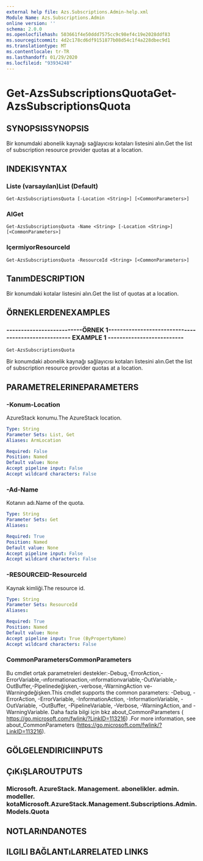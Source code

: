 ```yaml
---
external help file: Azs.Subscriptions.Admin-help.xml
Module Name: Azs.Subscriptions.Admin
online version: ''
schema: 2.0.0
ms.openlocfilehash: 503661f4e50ddd7575cc9c98ef4c19e2028ddf83
ms.sourcegitcommit: 4d2c178cd6df9151877b08d54c1f4a228dbec9d1
ms.translationtype: MT
ms.contentlocale: tr-TR
ms.lasthandoff: 01/29/2020
ms.locfileid: "93934248"
---
```

# <span data-ttu-id="011fe-101">Get-AzsSubscriptionsQuota</span><span class="sxs-lookup"><span data-stu-id="011fe-101">Get-AzsSubscriptionsQuota</span></span>

## <span data-ttu-id="011fe-102">SYNOPSIS</span><span class="sxs-lookup"><span data-stu-id="011fe-102">SYNOPSIS</span></span>
<span data-ttu-id="011fe-103">Bir konumdaki abonelik kaynağı sağlayıcısı kotaları listesini alın.</span><span class="sxs-lookup"><span data-stu-id="011fe-103">Get the list of subscription resource provider quotas at a location.</span></span>

## <span data-ttu-id="011fe-104">INDEKI</span><span class="sxs-lookup"><span data-stu-id="011fe-104">SYNTAX</span></span>

### <span data-ttu-id="011fe-105">Liste (varsayılan)</span><span class="sxs-lookup"><span data-stu-id="011fe-105">List (Default)</span></span>
```
Get-AzsSubscriptionsQuota [-Location <String>] [<CommonParameters>]
```

### <span data-ttu-id="011fe-106">Al</span><span class="sxs-lookup"><span data-stu-id="011fe-106">Get</span></span>
```
Get-AzsSubscriptionsQuota -Name <String> [-Location <String>] [<CommonParameters>]
```

### <span data-ttu-id="011fe-107">Içermiyor</span><span class="sxs-lookup"><span data-stu-id="011fe-107">ResourceId</span></span>
```
Get-AzsSubscriptionsQuota -ResourceId <String> [<CommonParameters>]
```

## <span data-ttu-id="011fe-108">Tanım</span><span class="sxs-lookup"><span data-stu-id="011fe-108">DESCRIPTION</span></span>
<span data-ttu-id="011fe-109">Bir konumdaki kotalar listesini alın.</span><span class="sxs-lookup"><span data-stu-id="011fe-109">Get the list of quotas at a location.</span></span>

## <span data-ttu-id="011fe-110">ÖRNEKLERDEN</span><span class="sxs-lookup"><span data-stu-id="011fe-110">EXAMPLES</span></span>

### <span data-ttu-id="011fe-111">--------------------------ÖRNEK 1--------------------------</span><span class="sxs-lookup"><span data-stu-id="011fe-111">-------------------------- EXAMPLE 1 --------------------------</span></span>
```
Get-AzsSubscriptionsQuota
```

<span data-ttu-id="011fe-112">Bir konumdaki abonelik kaynağı sağlayıcısı kotaları listesini alın.</span><span class="sxs-lookup"><span data-stu-id="011fe-112">Get the list of subscription resource provider quotas at a location.</span></span>

## <span data-ttu-id="011fe-113">PARAMETRELERINE</span><span class="sxs-lookup"><span data-stu-id="011fe-113">PARAMETERS</span></span>

### <span data-ttu-id="011fe-114">-Konum</span><span class="sxs-lookup"><span data-stu-id="011fe-114">-Location</span></span>
<span data-ttu-id="011fe-115">AzureStack konumu.</span><span class="sxs-lookup"><span data-stu-id="011fe-115">The AzureStack location.</span></span>

```yaml
Type: String
Parameter Sets: List, Get
Aliases: ArmLocation

Required: False
Position: Named
Default value: None
Accept pipeline input: False
Accept wildcard characters: False
```

### <span data-ttu-id="011fe-116">-Ad</span><span class="sxs-lookup"><span data-stu-id="011fe-116">-Name</span></span>
<span data-ttu-id="011fe-117">Kotanın adı.</span><span class="sxs-lookup"><span data-stu-id="011fe-117">Name of the quota.</span></span>

```yaml
Type: String
Parameter Sets: Get
Aliases: 

Required: True
Position: Named
Default value: None
Accept pipeline input: False
Accept wildcard characters: False
```

### <span data-ttu-id="011fe-118">-RESOURCEID</span><span class="sxs-lookup"><span data-stu-id="011fe-118">-ResourceId</span></span>
<span data-ttu-id="011fe-119">Kaynak kimliği.</span><span class="sxs-lookup"><span data-stu-id="011fe-119">The resource id.</span></span>

```yaml
Type: String
Parameter Sets: ResourceId
Aliases: 

Required: True
Position: Named
Default value: None
Accept pipeline input: True (ByPropertyName)
Accept wildcard characters: False
```

### <span data-ttu-id="011fe-120">CommonParameters</span><span class="sxs-lookup"><span data-stu-id="011fe-120">CommonParameters</span></span>
<span data-ttu-id="011fe-121">Bu cmdlet ortak parametreleri destekler:-Debug,-ErrorAction,-ErrorVariable,-ınformationaction,-ınformationvariable,-OutVariable,-OutBuffer,-Pipelinedeğişken,-verbose,-WarningAction ve-Warningdeğişken.</span><span class="sxs-lookup"><span data-stu-id="011fe-121">This cmdlet supports the common parameters: -Debug, -ErrorAction, -ErrorVariable, -InformationAction, -InformationVariable, -OutVariable, -OutBuffer, -PipelineVariable, -Verbose, -WarningAction, and -WarningVariable.</span></span> <span data-ttu-id="011fe-122">Daha fazla bilgi için bkz about_CommonParameters ( https://go.microsoft.com/fwlink/?LinkID=113216) .</span><span class="sxs-lookup"><span data-stu-id="011fe-122">For more information, see about_CommonParameters (https://go.microsoft.com/fwlink/?LinkID=113216).</span></span>

## <span data-ttu-id="011fe-123">GÖLGELENDIRICI</span><span class="sxs-lookup"><span data-stu-id="011fe-123">INPUTS</span></span>

## <span data-ttu-id="011fe-124">ÇıKıŞLAR</span><span class="sxs-lookup"><span data-stu-id="011fe-124">OUTPUTS</span></span>

### <span data-ttu-id="011fe-125">Microsoft. AzureStack. Management. abonelikler. admin. modeller. kota</span><span class="sxs-lookup"><span data-stu-id="011fe-125">Microsoft.AzureStack.Management.Subscriptions.Admin.Models.Quota</span></span>

## <span data-ttu-id="011fe-126">NOTLARıNDA</span><span class="sxs-lookup"><span data-stu-id="011fe-126">NOTES</span></span>

## <span data-ttu-id="011fe-127">ILGILI BAĞLANTıLAR</span><span class="sxs-lookup"><span data-stu-id="011fe-127">RELATED LINKS</span></span>

